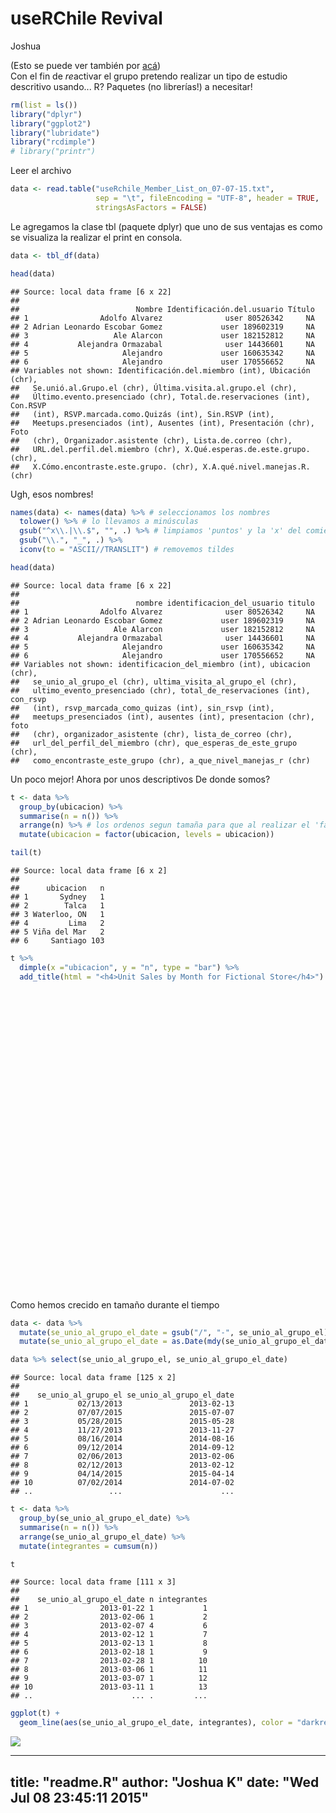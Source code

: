 # useRChile Revival
Joshua  
<style>
  text {
      font-family: Georgia,"Times New Roman",Times,serif;
  }
</style>
(Esto se puede ver también por [acá](https://rawgit.com/jbkunst/useRchile/master/20150707-revival/readme.html))
<br>
Con el fin de *re*activar el grupo pretendo realizar un tipo de estudio descritivo usando... R?
Paquetes (no librerías!) a necesitar!


```r
rm(list = ls())
library("dplyr")
library("ggplot2")
library("lubridate")
library("rcdimple")
# library("printr")
```

Leer el archivo


```r
data <- read.table("useRchile_Member_List_on_07-07-15.txt",
                   sep = "\t", fileEncoding = "UTF-8", header = TRUE,
                   stringsAsFactors = FALSE)
```

Le agregamos la clase tbl (paquete dplyr) que uno de sus ventajas es como se visualiza la realizar el print en consola.


```r
data <- tbl_df(data)

head(data)
```

```
## Source: local data frame [6 x 22]
## 
##                          Nombre Identificación.del.usuario Título
## 1                Adolfo Alvarez              user 80526342     NA
## 2 Adrian Leonardo Escobar Gomez             user 189602319     NA
## 3                   Ale Alarcon             user 182152812     NA
## 4           Alejandra Ormazabal              user 14436601     NA
## 5                     Alejandro             user 160635342     NA
## 6                     Alejandro             user 170556652     NA
## Variables not shown: Identificación.del.miembro (int), Ubicación (chr),
##   Se.unió.al.Grupo.el (chr), Última.visita.al.grupo.el (chr),
##   Último.evento.presenciado (chr), Total.de.reservaciones (int), Con.RSVP
##   (int), RSVP.marcada.como.Quizás (int), Sin.RSVP (int),
##   Meetups.presenciados (int), Ausentes (int), Presentación (chr), Foto
##   (chr), Organizador.asistente (chr), Lista.de.correo (chr),
##   URL.del.perfil.del.miembro (chr), X.Qué.esperas.de.este.grupo. (chr),
##   X.Cómo.encontraste.este.grupo. (chr), X.A.qué.nivel.manejas.R. (chr)
```

Ugh, esos nombres!


```r
names(data) <- names(data) %>% # seleccionamos los nombres
  tolower() %>% # lo llevamos a minúsculas
  gsub("^x\\.|\\.$", "", .) %>% # limpiamos 'puntos' y la 'x' del comienzo
  gsub("\\.", "_", .) %>% 
  iconv(to = "ASCII//TRANSLIT") # removemos tildes

head(data)
```

```
## Source: local data frame [6 x 22]
## 
##                          nombre identificacion_del_usuario titulo
## 1                Adolfo Alvarez              user 80526342     NA
## 2 Adrian Leonardo Escobar Gomez             user 189602319     NA
## 3                   Ale Alarcon             user 182152812     NA
## 4           Alejandra Ormazabal              user 14436601     NA
## 5                     Alejandro             user 160635342     NA
## 6                     Alejandro             user 170556652     NA
## Variables not shown: identificacion_del_miembro (int), ubicacion (chr),
##   se_unio_al_grupo_el (chr), ultima_visita_al_grupo_el (chr),
##   ultimo_evento_presenciado (chr), total_de_reservaciones (int), con_rsvp
##   (int), rsvp_marcada_como_quizas (int), sin_rsvp (int),
##   meetups_presenciados (int), ausentes (int), presentacion (chr), foto
##   (chr), organizador_asistente (chr), lista_de_correo (chr),
##   url_del_perfil_del_miembro (chr), que_esperas_de_este_grupo (chr),
##   como_encontraste_este_grupo (chr), a_que_nivel_manejas_r (chr)
```

Un poco mejor! Ahora por unos descriptivos
De donde somos?


```r
t <- data %>% 
  group_by(ubicacion) %>% 
  summarise(n = n()) %>% 
  arrange(n) %>% # los ordenos segun tamaña para que al realizar el 'factor' queden ordenados y plotearlos
  mutate(ubicacion = factor(ubicacion, levels = ubicacion))

tail(t)
```

```
## Source: local data frame [6 x 2]
## 
##      ubicacion   n
## 1       Sydney   1
## 2        Talca   1
## 3 Waterloo, ON   1
## 4         Lima   2
## 5 Viña del Mar   2
## 6     Santiago 103
```

```r
t %>%
  dimple(x ="ubicacion", y = "n", type = "bar") %>%
  add_title(html = "<h4>Unit Sales by Month for Fictional Store</h4>")
```

<!--html_preserve--><div id="htmlwidget-2526" style="width:672px;height:480px;" class="dimple"></div>
<script type="application/json" data-for="htmlwidget-2526">{"x":{"options":{"chart":[],"xAxis":{"type":"addCategoryAxis"},"yAxis":{"type":"addMeasureAxis"},"zAxis":[],"colorAxis":[],"defaultColors":[],"layers":[],"legend":[],"x":"ubicacion","y":"n","type":"bar","title":{"text":null,"html":"<h4>Unit Sales by Month for Fictional Store</h4>"}},"data":{"ubicacion":["Berlin","Brussels","Cajamarca","Chillán","Concepción","Copenhagen","Curicó","Honolulu, HI","Isla de Maipo","Machalí","Mannheim","Medellín","México City","Poznan","Puente Alto","Sydney","Talca","Waterloo, ON","Lima","Viña del Mar","Santiago"],"n":[1,1,1,1,1,1,1,1,1,1,1,1,1,1,1,1,1,1,2,2,103]}},"evals":[]}</script><!--/html_preserve-->

Como hemos crecido en tamaño durante el tiempo


```r
data <- data %>% 
  mutate(se_unio_al_grupo_el_date = gsub("/", "-", se_unio_al_grupo_el)) %>%  
  mutate(se_unio_al_grupo_el_date = as.Date(mdy(se_unio_al_grupo_el_date)))

data %>% select(se_unio_al_grupo_el, se_unio_al_grupo_el_date)
```

```
## Source: local data frame [125 x 2]
## 
##    se_unio_al_grupo_el se_unio_al_grupo_el_date
## 1           02/13/2013               2013-02-13
## 2           07/07/2015               2015-07-07
## 3           05/28/2015               2015-05-28
## 4           11/27/2013               2013-11-27
## 5           08/16/2014               2014-08-16
## 6           09/12/2014               2014-09-12
## 7           02/06/2013               2013-02-06
## 8           02/12/2013               2013-02-12
## 9           04/14/2015               2015-04-14
## 10          07/02/2014               2014-07-02
## ..                 ...                      ...
```

```r
t <- data %>% 
  group_by(se_unio_al_grupo_el_date) %>% 
  summarise(n = n()) %>% 
  arrange(se_unio_al_grupo_el_date) %>% 
  mutate(integrantes = cumsum(n))

t
```

```
## Source: local data frame [111 x 3]
## 
##    se_unio_al_grupo_el_date n integrantes
## 1                2013-01-22 1           1
## 2                2013-02-06 1           2
## 3                2013-02-07 4           6
## 4                2013-02-12 1           7
## 5                2013-02-13 1           8
## 6                2013-02-18 1           9
## 7                2013-02-28 1          10
## 8                2013-03-06 1          11
## 9                2013-03-07 1          12
## 10               2013-03-11 1          13
## ..                      ... .         ...
```

```r
ggplot(t) +
  geom_line(aes(se_unio_al_grupo_el_date, integrantes), color = "darkred", size = 1.2)
```

![](readme_files/figure-html/unnamed-chunk-6-1.png) 


---
title: "readme.R"
author: "Joshua K"
date: "Wed Jul 08 23:45:11 2015"
---
